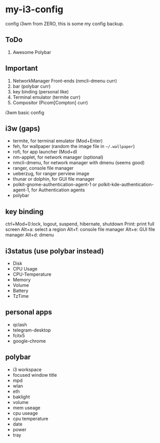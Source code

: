# my-i3-config
config i3wm from ZERO, this is some my config backup.

## ToDo
1. Awesome Polybar

## Important
1. NetworkManager Front-ends (nmcli-dmenu curr)
2. bar (polybar curr)
3. key binding (personal like)
4. Terminal emulator (termite curr)
5. Compositor (Picom[Compton] curr)

i3wm basic config
## i3w (gaps)
- termite, for terminal emulator (Mod+Enter)
- feh, for wallpaper (random the image file in `~/.wallpaper`)
- rofi, for app launcher (Mod+d)
- nm-applet, for network manager (optional)
- nmcli-dmenu, for network manager with dmenu (seems good)
- ranger, console file manager
- ueberzug, for ranger perview image
- thunar or dolphin, for GUI file manager
- polkit-gnome-authentication-agent-1 or polkit-kde-authentication-agent-1, for Authentication agents
- polybar

## key binding
ctrl+Mod+0:lock, logout, suspend, hibernate, shutdown
Print: print full screen
Alt+a: select a region
Alt+f: console file manager
Alt+e: GUI file manager
Alt+d: dmenu

## i3status (use polybar instead)
- Disk
- CPU Usage
- CPU-Temperature
- Memory
- Volume
- Battery
- TzTime

## personal apps
- qclash
- telegram-desktop
- fcitx5
- google-chrome

## polybar
- i3 workspace
- focused window title
- mpd
- wlan
- eth
- baklight
- volume
- mem useage
- cpu useage
- cpu temperature
- date
- power
- tray
